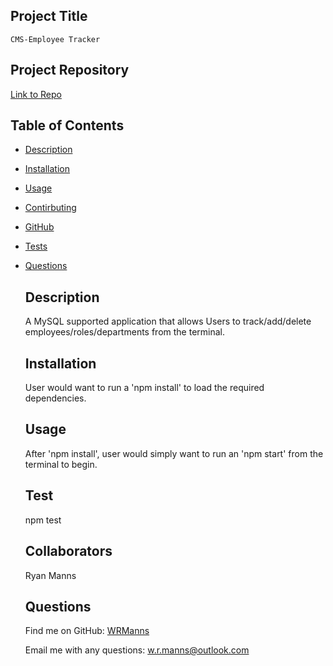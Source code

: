 ## Project Title
    CMS-Employee Tracker
    
  ## Project Repository

  [Link to Repo](https://github.com/WRManns/cms-employee-tracker)

  

   ## Table of Contents

- [Description](#description)
- [Installation](#installation)
- [Usage](#usage)

- [Contirbuting](#collaborators)
- [GitHub](#github)
- [Tests](#tests)
- [Questions](#questions)

    ## Description

    A MySQL supported application that allows Users to track/add/delete employees/roles/departments from the terminal.

    ## Installation

    User would want to run a 'npm install' to load the required dependencies.

    ## Usage

    After 'npm install', user would simply want to run an 'npm start' from the terminal to begin.

    

    ## Test

    npm test

    ## Collaborators

    Ryan Manns

    ## Questions
    
    Find me on GitHub: [WRManns](https://github.com/WRManns)
    
    Email me with any questions: w.r.manns@outlook.com  


